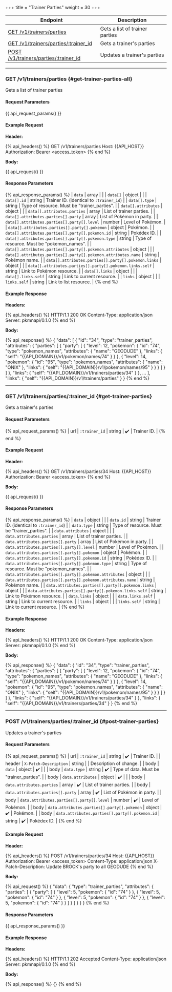 +++
title = "Trainer Parties"
weight = 30
+++

| Endpoint                                                       | Description                    |
|----------------------------------------------------------------|--------------------------------|
| [GET /v1/trainers/parties](#get-trainer-parties-all)           | Gets a list of trainer parties |
| [GET /v1/trainers/parties/:trainer_id](#get-trainer-parties)   | Gets a trainer's parties       |
| [POST /v1/trainers/parties/:trainer_id](#post-trainer-parties) | Updates a trainer's parties    |

---

### GET /v1/trainers/parties {#get-trainer-parties-all}

Gets a list of trainer parties

#### Request Parameters

{{ api_request_params() }}

#### Example Request

**Header:**

{% api_headers() %}
GET /v1/trainers/parties
Host: {{API_HOST}}
Authorization: Bearer <access_token>
{% end %}

**Body:**

{{ api_request() }}

#### Response Parameters

{% api_response_params() %}
| `data`                                                        | array  |                                              |
| `data[]`                                                      | object |                                              |
| `data[].id`                                                   | string | Trainer ID. (identical to `:trainer_id`)     |
| `data[].type`                                                 | string | Type of resource. Must be "trainer_parties". |
| `data[].attributes`                                           | object |                                              |
| `data[].attributes.parties`                                   | array  | List of trainer parties.                     |
| `data[].attributes.parties[].party`                           | array  | List of Pokémon in party.                    |
| `data[].attributes.parties[].party[].level`                   | number | Level of Pokémon.                            |
| `data[].attributes.parties[].party[].pokemon`                 | object | Pokémon.                                     |
| `data[].attributes.parties[].party[].pokemon.id`              | string | Pokédex ID.                                  |
| `data[].attributes.parties[].party[].pokemon.type`            | string | Type of resource. Must be "pokemon_names".   |
| `data[].attributes.parties[].party[].pokemon.attributes`      | object |                                              |
| `data[].attributes.parties[].party[].pokemon.attributes.name` | string | Pokémon name.                                |
| `data[].attributes.parties[].party[].pokemon.links`           | object |                                              |
| `data[].attributes.parties[].party[].pokemon.links.self`      | string | Link to Pokémon resource.                    |
| `data[].links`                                                | object |                                              |
| `data[].links.self`                                           | string | Link to current resource.                    |
| `links`                                                       | object |                                              |
| `links.self`                                                  | string | Link to list resource.                       |
{% end %}

#### Example Response

**Headers:**

{% api_headers() %}
HTTP/1.1 200 OK
Content-Type: application/json
Server: pkmnapi/0.1.0
{% end %}

**Body:**

{% api_response() %}
{
    "data": [
        {
            "id": "34",
            "type": "trainer_parties",
            "attributes": {
                "parties": [
                    {
                        "party": [
                            {
                                "level": 12,
                                "pokemon": {
                                    "id": "74",
                                    "type": "pokemon_names",
                                    "attributes": {
                                        "name": "GEODUDE"
                                    },
                                    "links": {
                                        "self": "{{API_DOMAIN}}/v1/pokemon/names/74"
                                    }
                                }
                            },
                            {
                                "level": 14,
                                "pokemon": {
                                    "id": "95",
                                    "type": "pokemon_names",
                                    "attributes": {
                                        "name": "ONIX"
                                    },
                                    "links": {
                                        "self": "{{API_DOMAIN}}/v1/pokemon/names/95"
                                    }
                                }
                            }
                        ]
                    }
                ]
            },
            "links": {
                "self": "{{API_DOMAIN}}/v1/trainers/parties/34"
            }
        },
        ...
    ],
    "links": {
        "self": "{{API_DOMAIN}}/v1/trainers/parties"
    }
}
{% end %}

---

### GET /v1/trainers/parties/:trainer_id {#get-trainer-parties}

Gets a trainer's parties

#### Request Parameters

{% api_request_params() %}
| url | `:trainer_id` | string | ✔️ | Trainer ID. |
{% end %}

#### Example Request

**Header:**

{% api_headers() %}
GET /v1/trainers/parties/34
Host: {{API_HOST}}
Authorization: Bearer <access_token>
{% end %}

**Body:**

{{ api_request() }}

#### Response Parameters

{% api_response_params() %}
| `data`                                                      | object |                                              |
| `data.id`                                                   | string | Trainer ID. (identical to `:trainer_id`)     |
| `data.type`                                                 | string | Type of resource. Must be "trainer_parties". |
| `data.attributes`                                           | object |                                              |
| `data.attributes.parties`                                   | array  | List of trainer parties.                     |
| `data.attributes.parties[].party`                           | array  | List of Pokémon in party.                    |
| `data.attributes.parties[].party[].level`                   | number | Level of Pokémon.                            |
| `data.attributes.parties[].party[].pokemon`                 | object | Pokémon.                                     |
| `data.attributes.parties[].party[].pokemon.id`              | string | Pokédex ID.                                  |
| `data.attributes.parties[].party[].pokemon.type`            | string | Type of resource. Must be "pokemon_names".   |
| `data.attributes.parties[].party[].pokemon.attributes`      | object |                                              |
| `data.attributes.parties[].party[].pokemon.attributes.name` | string | Pokémon name.                                |
| `data.attributes.parties[].party[].pokemon.links`           | object |                                              |
| `data.attributes.parties[].party[].pokemon.links.self`      | string | Link to Pokémon resource.                    |
| `data.links`                                                | object |                                              |
| `data.links.self`                                           | string | Link to current resource.                    |
| `links`                                                     | object |                                              |
| `links.self`                                                | string | Link to current resource.                    |
{% end %}

#### Example Response

**Headers:**

{% api_headers() %}
HTTP/1.1 200 OK
Content-Type: application/json
Server: pkmnapi/0.1.0
{% end %}

**Body:**

{% api_response() %}
{
    "data": {
        "id": "34",
        "type": "trainer_parties",
        "attributes": {
            "parties": [
                {
                    "party": [
                        {
                            "level": 12,
                            "pokemon": {
                                "id": "74",
                                "type": "pokemon_names",
                                "attributes": {
                                    "name": "GEODUDE"
                                },
                                "links": {
                                    "self": "{{API_DOMAIN}}/v1/pokemon/names/74"
                                }
                            }
                        },
                        {
                            "level": 14,
                            "pokemon": {
                                "id": "95",
                                "type": "pokemon_names",
                                "attributes": {
                                    "name": "ONIX"
                                },
                                "links": {
                                    "self": "{{API_DOMAIN}}/v1/pokemon/names/95"
                                }
                            }
                        }
                    ]
                }
            ]
        },
        "links": {
            "self": "{{API_DOMAIN}}/v1/trainers/parties/34"
        }
    },
    "links": {
        "self": "{{API_DOMAIN}}/v1/trainers/parties/34"
    }
}
{% end %}

---

### POST /v1/trainers/parties/:trainer_id {#post-trainer-parties}

Updates a trainer's parties

#### Request Parameters

{% api_request_params() %}
| url    | `:trainer_id`                                  | string | ✔️ | Trainer ID.                              |
| header | `X-Patch-Description`                          | string |   | Description of change.                   |
| body   | `data`                                         | object | ✔️ |                                          |
| body   | `data.type`                                    | string | ✔️ | Type of data. Must be "trainer_parties". |
| body   | `data.attributes`                              | object | ✔️ |                                          |
| body   | `data.attributes.parties`                      | array  | ✔️ | List of trainer parties.                 |
| body   | `data.attributes.parties[].party`              | array  | ✔️ | List of Pokémon in party.                |
| body   | `data.attributes.parties[].party[].level`      | number | ✔️ | Level of Pokémon.                        |
| body   | `data.attributes.parties[].party[].pokemon`    | object | ✔️ | Pokémon.                                 |
| body   | `data.attributes.parties[].party[].pokemon.id` | string | ✔️ | Pokédex ID.                              |
{% end %}

#### Example Request

**Header:**

{% api_headers() %}
POST /v1/trainers/parties/34
Host: {{API_HOST}}
Authorization: Bearer <access_token>
Content-Type: application/json
X-Patch-Description: Update BROCK's party to all GEODUDE
{% end %}

**Body:**

{% api_request() %}
{
    "data": {
        "type": "trainer_parties",
        "attributes": {
            "parties": [
                {
                    "party": [
                        {
                            "level": 5,
                            "pokemon": {
                                "id": "74"
                            }
                        },
                        {
                            "level": 5,
                            "pokemon": {
                                "id": "74"
                            }
                        },
                        {
                            "level": 5,
                            "pokemon": {
                                "id": "74"
                            }
                        },
                        {
                            "level": 5,
                            "pokemon": {
                                "id": "74"
                            }
                        }
                    ]
                }
            ]
        }
    }
}
{% end %}

#### Response Parameters

{{ api_response_params() }}

#### Example Response

**Headers:**

{% api_headers() %}
HTTP/1.1 202 Accepted
Content-Type: application/json
Server: pkmnapi/0.1.0
{% end %}

**Body:**

{% api_response() %}
{}
{% end %}
